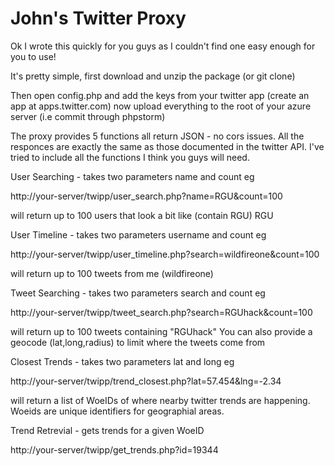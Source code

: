 John's Twitter Proxy
=============

Ok I wrote this quickly for you guys as I couldn't find one easy enough for you to use!

It's pretty simple, first download and unzip the package (or git clone)

Then open config.php and add the keys from your twitter app (create an app at apps.twitter.com) now upload everything to the root of your azure server (i.e commit through phpstorm)

The proxy provides 5 functions all return JSON - no cors issues. All the responces are exactly the same as those documented in the twitter API.
I've tried to include all the functions I think you guys will need.


User Searching -
takes two parameters name and count eg

http://your-server/twipp/user_search.php?name=RGU&count=100

will return up to 100 users that look a bit like (contain RGU) RGU


User Timeline -
takes two parameters username and count eg

http://your-server/twipp/user_timeline.php?search=wildfireone&count=100

will return up to 100 tweets from me (wildfireone)


Tweet Searching -
takes two parameters search and count eg

http://your-server/twipp/tweet_search.php?search=RGUhack&count=100

will return up to 100 tweets containing "RGUhack"
You can also provide a geocode (lat,long,radius) to limit where the tweets come from


Closest Trends -
takes two parameters lat and long eg

http://your-server/twipp/trend_closest.php?lat=57.454&lng=-2.34

will return a list of WoeIDs of where nearby twitter trends are happening. Woeids are unique identifiers for geographial areas.


Trend Retrevial -
gets trends for a given WoeID

http://your-server/twipp/get_trends.php?id=19344
